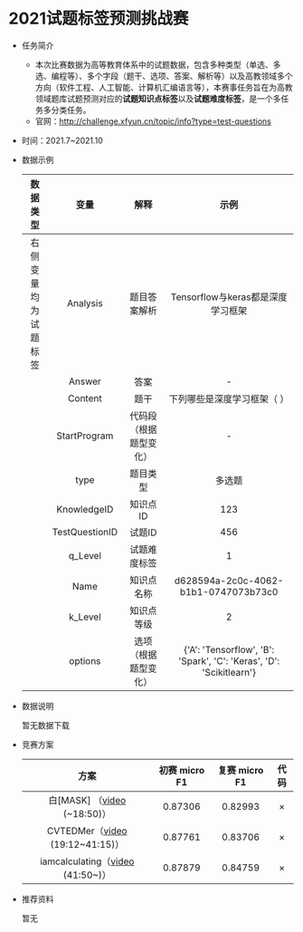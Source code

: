 # 2021试题标签预测挑战赛

* 任务简介

  * 本次比赛数据为高等教育体系中的试题数据，包含多种类型（单选、多选、编程等）、多个字段（题干、选项、答案、解析等）以及高教领域多个方向（软件工程、人工智能、计算机汇编语言等），本赛事任务旨在为高教领域题库试题预测对应的**试题知识点标签**以及**试题难度标签**，是一个多任务多分类任务。
  * 官网：http://challenge.xfyun.cn/topic/info?type=test-questions

* 时间：2021.7~2021.10

* 数据示例

  |           数据类型           |      变量      |            解释            |                             示例                             |
  | :--------------------------: | :------------: | :------------------------: | :----------------------------------------------------------: |
  | 右侧变量<br>均为<br>试题标签 |    Analysis    |        题目答案解析        |              Tensorflow与keras都是深度学习框架               |
  |                              |     Answer     |            答案            |                              -                               |
  |                              |    Content     |            题干            |                 下列哪些是深度学习框架（  ）                 |
  |                              |  StartProgram  | 代码段<br>（根据题型变化） |                              -                               |
  |                              |      type      |          题目类型          |                            多选题                            |
  |                              |  KnowledgeID   |          知识点ID          |                             123                              |
  |                              | TestQuestionID |           试题ID           |                             456                              |
  |                              |    q_Level     |        试题难度标签        |                              1                               |
  |                              |      Name      |         知识点名称         |             d628594a-2c0c-4062-b1b1-0747073b73c0             |
  |                              |    k_Level     |         知识点等级         |                              2                               |
  |                              |    options     |  选项<br>（根据题型变化）  | {'A': 'Tensorflow', 'B': 'Spark', 'C': 'Keras', 'D': 'Scikitlearn'} |

  

* 数据说明

  暂无数据下载

* 竞赛方案

  |                             方案                             | 初赛 micro F1 | 复赛 micro F1 | 代码 |
  | :----------------------------------------------------------: | :-----------: | :-----------: | :--: |
  | 白[MASK] （[video](https://www.bilibili.com/video/BV1hq4y1r7xB?p=11) (~18:50)） |    0.87306    |    0.82993    |  ×   |
  | CVTEDMer（[video](https://www.bilibili.com/video/BV1hq4y1r7xB?p=11) (19:12~41:15)） |    0.87761    |    0.83706    |  ×   |
  | iamcalculating（[video](https://www.bilibili.com/video/BV1hq4y1r7xB?p=11) (41:50~)） |    0.87879    |    0.84759    |  ×   |

  

* 推荐资料

  暂无